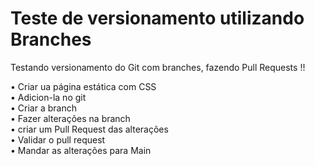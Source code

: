 # Teste de versionamento utilizando Branches


Testando versionamento do Git com branches, fazendo Pull Requests !!


• Criar ua página estática com CSS \
• Adicion-la no git \
• Criar a branch \
• Fazer alterações na branch \
• criar um Pull Request das alterações \
• Validar o pull request \
• Mandar as alterações para Main


